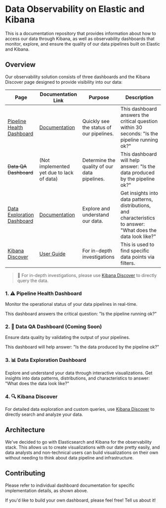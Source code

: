 # Data Observability on Elastic and Kibana

This is a documentation repository that provides information about how to access
our data through Kibana, as well as observability dashboards that monitor,
explore, and ensure the quality of our data pipelines built on Elastic and
Kibana.

## Overview

Our observability solution consists of three dashboards and the Kibana Discover
page designed to provide visibility into our data:

| Page                                                                                                                                                                                                                                                | Documentation Link                                                                   | Purpose                                      | Description                                                                                                    |
| --------------------------------------------------------------------------------------------------------------------------------------------------------------------------------------------------------------------------------------------------- | ------------------------------------------------------------------------------------ | -------------------------------------------- | -------------------------------------------------------------------------------------------------------------- |
| [Pipeline Health Dashboard](<https://bilby.kb.asia-southeast1.gcp.elastic-cloud.com/s/official-china/app/dashboards#/view/7770cea6-8100-4b25-ac13-be8f265624ad?_g=(filters:!(),refreshInterval:(pause:!t,value:60000),time:(from:now-2w,to:now))>)  | [Documentation](https://github.com/bilbyai/observability/tree/main/pipeline-health)  | Quickly see the status of our pipelines.     | This dashboard answers the critical question within 30 seconds: "Is the pipeline running ok?"                  |
| ~~Data QA Dashboard~~                                                                                                                                                                                                                               | (Not implemented yet due to lack of data)                                            | Determine the quality of our data pipelines. | This dashboard will help answer: "Is the data produced by the pipeline ok?"                                    |
| [Data Exploration Dashboard](<https://bilby.kb.asia-southeast1.gcp.elastic-cloud.com/s/official-china/app/dashboards#/view/8288744a-964d-46c0-af9e-749ddea5ff51?_g=(filters:!(),refreshInterval:(pause:!t,value:60000),time:(from:now-4w,to:now))>) | [Documentation](https://github.com/bilbyai/observability/tree/main/data-exploration) | Explore and understand our data.             | Get insights into data patterns, distributions, and characteristics to answer: "What does the data look like?" |
| [Kibana Discover](https://bilby.kb.asia-southeast1.gcp.elastic-cloud.com/s/official-china/app/discover#/)                                                                                                                                           | [User Guide](https://github.com/bilbyai/observability/tree/main/kibana-discover)     | For in-depth investigations                  | This is used to find specific data points via filters.                                                         |

> 🚨 For in-depth investigations, please use
> [Kibana Discover](https://bilby.kb.asia-southeast1.gcp.elastic-cloud.com/s/official-china/app/discover#/)
> to directly query the data.

### 1. ⚠️ Pipeline Health Dashboard

Monitor the operational status of your data pipelines in real-time.

This dashboard answers the critical question: "Is the pipeline running ok?"

### 2. 🎯 Data QA Dashboard (Coming Soon)

Ensure data quality by validating the output of your pipelines.

This dashboard will help answer: "Is the data produced by the pipeline ok?"

### 3. 📊 Data Exploration Dashboard

Explore and understand your data through interactive visualizations. Get
insights into data patterns, distributions, and characteristics to answer: "What
does the data look like?"

### 4. 🔍 Kibana Discover

For detailed data exploration and custom queries, use
[Kibana Discover](https://bilby.kb.asia-southeast1.gcp.elastic-cloud.com/s/official-china/app/discover#/)
to directly search and analyze your data.

## Architecture

We've decided to go with Elasticsearch and Kibana for the observability stack.
This allows us to create visualizations with our date pretty easily, and data
analysts and non-technical users can build visualizations on their own without
needing to think about data pipeline and infrastructure.

## Contributing

Please refer to individual dashboard documentation for specific implementation
details, as shown above.

If you'd like to build your own dashboard, please feel free! Tell us about it!
